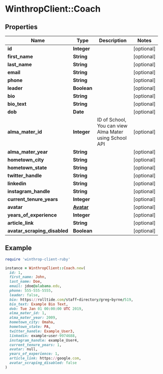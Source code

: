 # WinthropClient::Coach

## Properties

| Name | Type | Description | Notes |
| ---- | ---- | ----------- | ----- |
| **id** | **Integer** |  | [optional] |
| **first_name** | **String** |  | [optional] |
| **last_name** | **String** |  | [optional] |
| **email** | **String** |  | [optional] |
| **phone** | **String** |  | [optional] |
| **leader** | **Boolean** |  | [optional] |
| **bio** | **String** |  | [optional] |
| **bio_text** | **String** |  | [optional] |
| **dob** | **Date** |  | [optional] |
| **alma_mater_id** | **Integer** | ID of School, You can view Alma Mater using School API | [optional] |
| **alma_mater_year** | **String** |  | [optional] |
| **hometown_city** | **String** |  | [optional] |
| **hometown_state** | **String** |  | [optional] |
| **twitter_handle** | **String** |  | [optional] |
| **linkedin** | **String** |  | [optional] |
| **instagram_handle** | **String** |  | [optional] |
| **current_tenure_years** | **Integer** |  | [optional] |
| **avatar** | [**Avatar**](Avatar.md) |  | [optional] |
| **years_of_experience** | **Integer** |  | [optional] |
| **article_link** | **String** |  | [optional] |
| **avatar_scraping_disabled** | **Boolean** |  | [optional] |

## Example

```ruby
require 'winthrop-client-ruby'

instance = WinthropClient::Coach.new(
  id: 1,
  first_name: John,
  last_name: Doe,
  email: jdoe@alabama.edu,
  phone: 555-555-5555,
  leader: false,
  bio: https://rolltide.com/staff-directory/greg-byrne/519,
  bio_text: Example Bio Text,
  dob: Tue Jan 01 00:00:00 UTC 2019,
  alma_mater_id: 1,
  alma_mater_year: 2009,
  hometown_city: Omaha,
  hometown_state: PA,
  twitter_handle: Example_User3,
  linkedin: example-user-9974688,
  instagram_handle: example_User4,
  current_tenure_years: 1,
  avatar: null,
  years_of_experience: 1,
  article_link: https://google.com,
  avatar_scraping_disabled: false
)
```

